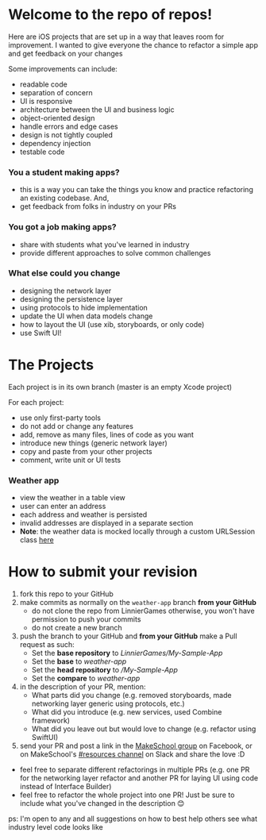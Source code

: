 # Welcome to the repo of repos!

Here are iOS projects that are set up in a way that leaves room for improvement. I wanted to give everyone the chance to refactor a simple app and get feedback on your changes

Some improvements can include:
- readable code
- separation of concern
- UI is responsive
- architecture between the UI and business logic
- object-oriented design
- handle errors and edge cases
- design is not tightly coupled
- dependency injection
- testable code

### You a student making apps?

- this is a way you can take the things you know and practice refactoring an existing codebase. And,
- get feedback from folks in industry on your PRs

### You got a job making apps?

- share with students what you've learned in industry
- provide different approaches to solve common challenges

### What else could you change

- designing the network layer
- designing the persistence layer
- using protocols to hide implementation
- update the UI when data models change
- how to layout the UI (use xib, storyboards, or only code)
- use Swift UI!

# The Projects

Each project is in its own branch (master is an empty Xcode project)

For each project:
- use only first-party tools
- do not add or change any features
- add, remove as many files, lines of code as you want
- introduce new things (generic network layer)
- copy and paste from your other projects
- comment, write unit or UI tests

### Weather app
- view the weather in a table view
- user can enter an address
- each address and weather is persisted
- invalid addresses are displayed in a separate section
- **Note**: the weather data is mocked locally through a custom URLSession class [here](https://github.com/LinnierGames/My-Simple-App/blob/weather-app/My%20Simple%20App/URLSession%2BFake.swift)

# How to submit your revision

1. fork this repo to your GitHub
1. make commits as normally on the `weather-app` branch **from your GitHub** 
   - do not clone the repo from LinnierGames otherwise, you won't have permission to push your commits
   - do not create a new branch
1. push the branch to your GitHub and **from your GitHub** make a Pull request as such:
   - Set the **base repository** to *LinnierGames/My-Sample-App*
   - Set the **base** to *weather-app*
   - Set the **head repository** to *<your GitHub username>/My-Sample-App*
   - Set the **compare** to *weather-app*
1. in the description of your PR, mention:
   - What parts did you change (e.g. removed storyboards, made networking layer generic using protocols, etc.)
   - What did you introduce (e.g. new services, used Combine framework)
   - What did you leave out but would love to change (e.g. refactor using SwiftUI)
1. send your PR and post a link in the [MakeSchool group](https://www.facebook.com/groups/2046538988893010) on Facebook, or on MakeSchool's [#resources channel](https://app.slack.com/client/TBQLGLFL7/CR23T2BHV) on Slack and share the love :D

- feel free to separate different refactorings in multiple PRs (e.g. one PR for the networking layer refactor and another PR for laying UI using code instead of Interface Builder)
- feel free to refactor the whole project into one PR! Just be sure to include what you've changed in the description 😊

ps: I'm open to any and all suggestions on how to best help others see what industry level code looks like


